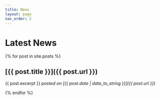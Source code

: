 ```yaml
---
title: News
layout: page
nav_order: 2
---
```

# Latest News

{% for post in site.posts %}

## [{{ post.title }}]({{ post.url }})

{{ post.excerpt }}
_posted on [{{ post.date | date_to_string }}]({{ post.url }})_

{% endfor %}
